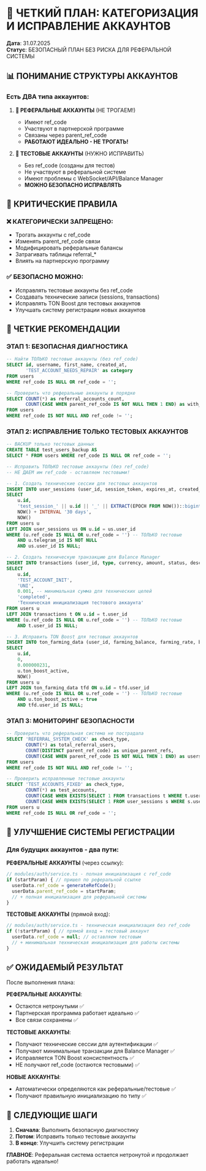 # 🎯 ЧЕТКИЙ ПЛАН: КАТЕГОРИЗАЦИЯ И ИСПРАВЛЕНИЕ АККАУНТОВ

**Дата**: 31.07.2025  
**Статус**: БЕЗОПАСНЫЙ ПЛАН БЕЗ РИСКА ДЛЯ РЕФЕРАЛЬНОЙ СИСТЕМЫ

## 📊 ПОНИМАНИЕ СТРУКТУРЫ АККАУНТОВ

### Есть ДВА типа аккаунтов:

1. **🔗 РЕФЕРАЛЬНЫЕ АККАУНТЫ** (НЕ ТРОГАЕМ!)
   - Имеют ref_code
   - Участвуют в партнерской программе  
   - Связаны через parent_ref_code
   - **РАБОТАЮТ ИДЕАЛЬНО - НЕ ТРОГАТЬ!**

2. **🧪 ТЕСТОВЫЕ АККАУНТЫ** (НУЖНО ИСПРАВИТЬ)
   - Без ref_code (созданы для тестов)
   - Не участвуют в реферальной системе
   - Имеют проблемы с WebSocket/API/Balance Manager
   - **МОЖНО БЕЗОПАСНО ИСПРАВЛЯТЬ**

## 🚨 КРИТИЧЕСКИЕ ПРАВИЛА

### ❌ КАТЕГОРИЧЕСКИ ЗАПРЕЩЕНО:
- Трогать аккаунты с ref_code
- Изменять parent_ref_code связи  
- Модифицировать реферальные балансы
- Затрагивать таблицы referral_*
- Влиять на партнерскую программу

### ✅ БЕЗОПАСНО МОЖНО:
- Исправлять тестовые аккаунты без ref_code
- Создавать технические записи (sessions, transactions)
- Исправлять TON Boost для тестовых аккаунтов
- Улучшать систему регистрации новых аккаунтов

## 🎯 ЧЕТКИЕ РЕКОМЕНДАЦИИ

### ЭТАП 1: БЕЗОПАСНАЯ ДИАГНОСТИКА
```sql
-- Найти ТОЛЬКО тестовые аккаунты (без ref_code)
SELECT id, username, first_name, created_at,
       'TEST_ACCOUNT_NEEDS_REPAIR' as category
FROM users 
WHERE ref_code IS NULL OR ref_code = '';

-- Проверить что реферальные аккаунты в порядке
SELECT COUNT(*) as referral_accounts_count,
       COUNT(CASE WHEN parent_ref_code IS NOT NULL THEN 1 END) as with_parent_refs
FROM users 
WHERE ref_code IS NOT NULL AND ref_code != '';
```

### ЭТАП 2: ИСПРАВЛЕНИЕ ТОЛЬКО ТЕСТОВЫХ АККАУНТОВ
```sql
-- BACKUP только тестовых данных
CREATE TABLE test_users_backup AS 
SELECT * FROM users WHERE ref_code IS NULL OR ref_code = '';

-- Исправить ТОЛЬКО тестовые аккаунты (без ref_code)
-- НЕ ДАЕМ им ref_code - оставляем тестовыми!

-- 1. Создать технические сессии для тестовых аккаунтов
INSERT INTO user_sessions (user_id, session_token, expires_at, created_at)
SELECT 
    u.id,
    'test_session_' || u.id || '_' || EXTRACT(EPOCH FROM NOW())::bigint,
    NOW() + INTERVAL '30 days',
    NOW()
FROM users u
LEFT JOIN user_sessions us ON u.id = us.user_id
WHERE (u.ref_code IS NULL OR u.ref_code = '') -- ТОЛЬКО тестовые
    AND u.telegram_id IS NOT NULL 
    AND us.user_id IS NULL;

-- 2. Создать техническую транзакцию для Balance Manager
INSERT INTO transactions (user_id, type, currency, amount, status, description)
SELECT 
    u.id,
    'TEST_ACCOUNT_INIT',
    'UNI',
    0.001, -- минимальная сумма для технических целей
    'completed',
    'Техническая инициализация тестового аккаунта'
FROM users u
LEFT JOIN transactions t ON u.id = t.user_id
WHERE (u.ref_code IS NULL OR u.ref_code = '') -- ТОЛЬКО тестовые
    AND t.user_id IS NULL;

-- 3. Исправить TON Boost для тестовых аккаунтов
INSERT INTO ton_farming_data (user_id, farming_balance, farming_rate, boost_active, last_update)
SELECT 
    u.id,
    0,
    0.000000231,
    u.ton_boost_active,
    NOW()
FROM users u
LEFT JOIN ton_farming_data tfd ON u.id = tfd.user_id
WHERE (u.ref_code IS NULL OR u.ref_code = '') -- ТОЛЬКО тестовые
    AND u.ton_boost_active = true 
    AND tfd.user_id IS NULL;
```

### ЭТАП 3: МОНИТОРИНГ БЕЗОПАСНОСТИ
```sql
-- Проверить что реферальная система не пострадала
SELECT 'REFERRAL_SYSTEM_CHECK' as check_type,
       COUNT(*) as total_referral_users,
       COUNT(DISTINCT parent_ref_code) as unique_parent_refs,
       COUNT(CASE WHEN parent_ref_code IS NOT NULL THEN 1 END) as users_with_parents
FROM users 
WHERE ref_code IS NOT NULL AND ref_code != '';

-- Проверить исправленные тестовые аккаунты  
SELECT 'TEST_ACCOUNTS_FIXED' as check_type,
       COUNT(*) as test_accounts,
       COUNT(CASE WHEN EXISTS(SELECT 1 FROM transactions t WHERE t.user_id = u.id) THEN 1 END) as with_transactions,
       COUNT(CASE WHEN EXISTS(SELECT 1 FROM user_sessions s WHERE s.user_id = u.id) THEN 1 END) as with_sessions
FROM users u
WHERE ref_code IS NULL OR ref_code = '';
```

## 🔄 УЛУЧШЕНИЕ СИСТЕМЫ РЕГИСТРАЦИИ

### Для будущих аккаунтов - два пути:

**РЕФЕРАЛЬНЫЕ АККАУНТЫ** (через ссылку):
```typescript
// modules/auth/service.ts - полная инициализация с ref_code
if (startParam) { // пришел по реферальной ссылке
  userData.ref_code = generateRefCode();
  userData.parent_ref_code = startParam;
  // + полная инициализация для реферальной системы
}
```

**ТЕСТОВЫЕ АККАУНТЫ** (прямой вход):
```typescript
// modules/auth/service.ts - техническая инициализация без ref_code
if (!startParam) { // прямой вход = тестовый аккаунт
  userData.ref_code = null; // оставляем тестовым
  // + минимальная техническая инициализация для работы системы
}
```

## ✅ ОЖИДАЕМЫЙ РЕЗУЛЬТАТ

После выполнения плана:

**РЕФЕРАЛЬНЫЕ АККАУНТЫ**:
- Остаются нетронутыми ✅
- Партнерская программа работает идеально ✅
- Все связи сохранены ✅

**ТЕСТОВЫЕ АККАУНТЫ**:
- Получают технические сессии для аутентификации ✅
- Получают минимальные транзакции для Balance Manager ✅
- Исправляется TON Boost консистентность ✅
- НЕ получают ref_code (остаются тестовыми) ✅

**НОВЫЕ АККАУНТЫ**:
- Автоматически определяются как реферальные/тестовые ✅
- Получают правильную инициализацию по типу ✅

## 🎯 СЛЕДУЮЩИЕ ШАГИ

1. **Сначала**: Выполнить безопасную диагностику
2. **Потом**: Исправить только тестовые аккаунты  
3. **В конце**: Улучшить систему регистрации

**ГЛАВНОЕ**: Реферальная система остается нетронутой и продолжает работать идеально!